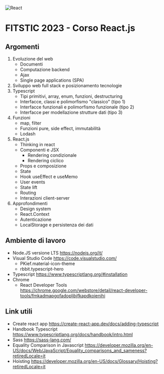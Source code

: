 ![React](https://blog.wildix.com/wp-content/uploads/2020/06/react-logo.jpg)
# FITSTIC 2023 - Corso React.js
## Argomenti
1. Evoluzione del web
   - Documenti
   - Computazione backend
   - Ajax
   - Single page applications (SPA)
1. Sviluppo web full stack e posizionamento tecnologie
1. Typescript
   - Tipi primitivi, array, enum, funzioni, destructuring
   - Interfacce, classi e polimorfismo "classico" (tipo 1)
   - Interfacce funzionali e polimorfismo funzionale (tipo 2)
   - Interfacce per modellazione strutture dati (tipo 3)
1. Funzioni
   - map, filter
   - Funzioni pure, side effect, immutabilità
   - Lodash
1. React.js
   - Thinking in react
   - Componenti e JSX
      - Rendering condizionale
      - Rendering ciclico
   - Props e composizione
   - State
   - Hook useEffect e useMemo
   - User events
   - State lift
   - Routing
   - Interazioni client-server
1. Approfondimenti
   - Design system
   - React.Context
   - Autenticazione
   - LocalStorage e persistenza dei dati


## Ambiente di lavoro
- Node.JS versione LTS https://nodejs.org/it/
- Visual Studio Code https://code.visualstudio.com/
   - PKief.material-icon-theme
   - rbbit.typescript-hero
- Typescript https://www.typescriptlang.org/#installation
- Chrome
   - React Developer Tools https://chrome.google.com/webstore/detail/react-developer-tools/fmkadmapgofadopljbjfkapdkoienihi


## Link utili
- Create react app https://create-react-app.dev/docs/adding-typescript
- Handbook Typescript https://www.typescriptlang.org/docs/handbook/intro.html
- Sass https://sass-lang.com/
- Equality Comparison in Javascript https://developer.mozilla.org/en-US/docs/Web/JavaScript/Equality_comparisons_and_sameness?retiredLocale=it
- Hoisting https://developer.mozilla.org/en-US/docs/Glossary/Hoisting?retiredLocale=it